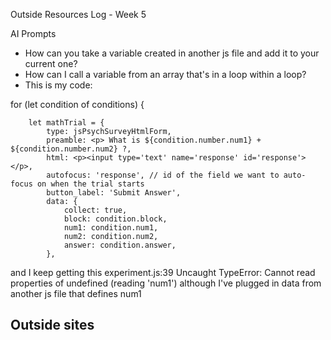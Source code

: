Outside Resources Log - Week 5

AI Prompts
- How can you take a variable created in another js file and add it to your current one?
- How can I call a variable from an array that's in a loop within a loop?
- This is my code:

for (let condition of conditions) {

        let mathTrial = {
            type: jsPsychSurveyHtmlForm,
            preamble: <p> What is ${condition.number.num1} + ${condition.number.num2} ?,
            html: <p><input type='text' name='response' id='response'></p>,
            autofocus: 'response', // id of the field we want to auto-focus on when the trial starts
            button_label: 'Submit Answer',
            data: {
                collect: true,
                block: condition.block,
                num1: condition.num1,
                num2: condition.num2,
                answer: condition.answer,
            },
 and I keep getting this experiment.js:39 Uncaught TypeError: Cannot read properties of undefined (reading 'num1') although I've plugged in data from another js file that defines num1

Outside sites
- 